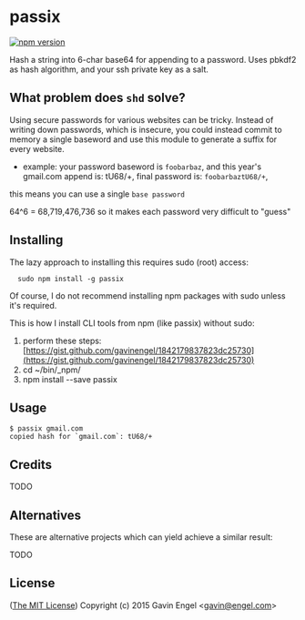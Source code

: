 # passix

[![npm version](https://badge.fury.io/js/passix.svg)](http://badge.fury.io/js/passix)
 
Hash a string into 6-char base64 for appending to a password.  Uses pbkdf2 as hash algorithm, and your ssh private key as a salt.

## What problem does `shd` solve?
Using secure passwords for various websites can be tricky.  Instead of writing down passwords, which is insecure, you could instead commit to memory a single baseword and use this module to generate a suffix for every website.

* example: your password baseword is `foobarbaz`, and this year's gmail.com append is: tU68/+, final password is: `foobarbaztU68/+`,

this means you can use a single `base password`

64^6 = 68,719,476,736 so it makes each password very difficult to "guess"

## Installing 
The lazy approach to installing this requires sudo (root) access:
```
  sudo npm install -g passix
```

Of course, I do not recommend installing npm packages with sudo unless it's required.

This is how I install CLI tools from npm (like passix) without sudo:

1. perform these steps: [https://gist.github.com/gavinengel/1842179837823dc25730](https://gist.github.com/gavinengel/1842179837823dc25730)
2. cd ~/bin/_npm/
3. npm install --save passix

## Usage
```
$ passix gmail.com
copied hash for `gmail.com`: tU68/+
```

## Credits
TODO

## Alternatives
These are alternative projects which can yield achieve a similar result:

TODO

## License

([The MIT License](http://opensource.org/licenses/MIT))
Copyright (c) 2015 Gavin Engel <<gavin@engel.com>>


